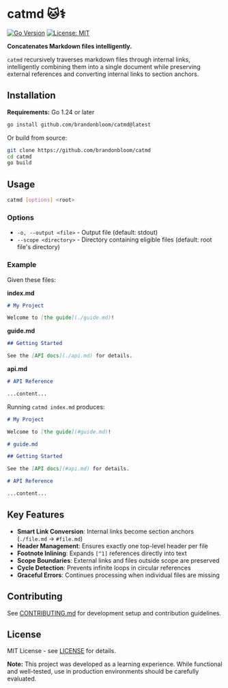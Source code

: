 # catmd 🐱‍⚕️

[![Go Version](https://img.shields.io/badge/go-%3E%3D1.24-blue.svg)](https://golang.org/)
[![License: MIT](https://img.shields.io/badge/License-MIT-yellow.svg)](https://opensource.org/licenses/MIT)

**Concatenates Markdown files intelligently.**

`catmd` recursively traverses markdown files through internal links, intelligently
combining them into a single document while preserving external references and
converting internal links to section anchors.

## Installation

**Requirements:** Go 1.24 or later

```bash
go install github.com/brandonbloom/catmd@latest
```

Or build from source:

```bash
git clone https://github.com/brandonbloom/catmd
cd catmd
go build
```

## Usage

```bash
catmd [options] <root>
```

### Options

- `-o, --output <file>` - Output file (default: stdout)
- `--scope <directory>` - Directory containing eligible files (default: root file's directory)

### Example

Given these files:

**index.md**
```markdown
# My Project

Welcome to [the guide](./guide.md)!
```

**guide.md**
```markdown
## Getting Started

See the [API docs](./api.md) for details.
```

**api.md**
```markdown
# API Reference

...content...
```

Running `catmd index.md` produces:

```markdown
# My Project

Welcome to [the guide](#guide.md)!

# guide.md

## Getting Started

See the [API docs](#api.md) for details.

# API Reference

...content...
```

## Key Features

- **Smart Link Conversion**: Internal links become section anchors (`./file.md` → `#file.md`)
- **Header Management**: Ensures exactly one top-level header per file
- **Footnote Inlining**: Expands `[^1]` references directly into text
- **Scope Boundaries**: External links and files outside scope are preserved
- **Cycle Detection**: Prevents infinite loops in circular references
- **Graceful Errors**: Continues processing when individual files are missing

## Contributing

See [CONTRIBUTING.md](CONTRIBUTING.md) for development setup and contribution guidelines.

## License

MIT License - see [LICENSE](LICENSE) for details.

**Note:** This project was developed as a learning experience. While functional and well-tested, use in production environments should be carefully evaluated.
